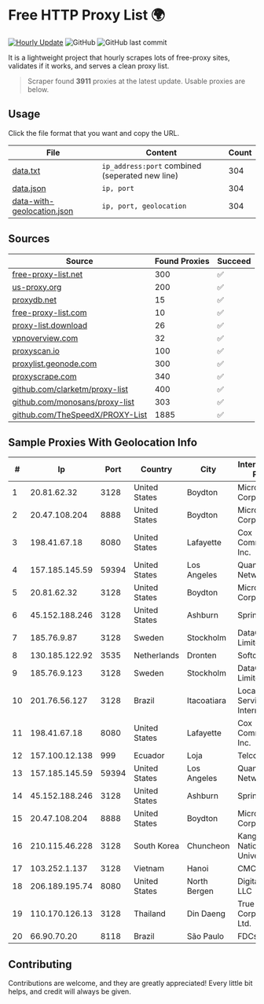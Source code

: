 
# Free HTTP Proxy List 🌍

[![Hourly Update](https://github.com/mertguvencli/http-proxy-list/actions/workflows/main.yml/badge.svg?branch=main)](https://github.com/mertguvencli/http-proxy-list/actions/workflows/main.yml)
![GitHub](https://img.shields.io/github/license/mertguvencli/http-proxy-list)
![GitHub last commit](https://img.shields.io/github/last-commit/mertguvencli/http-proxy-list)

It is a lightweight project that hourly scrapes lots of free-proxy sites, validates if it works, and serves a clean proxy list.


> Scraper found **3911** proxies at the latest update. Usable proxies are below.

## Usage

Click the file format that you want and copy the URL.


|File|Content|Count|
|----|-------|-----|
|[data.txt](https://raw.githubusercontent.com/mertguvencli/http-proxy-list/main/proxy-list/data.txt)|`ip_address:port` combined (seperated new line)|304|
|[data.json](https://raw.githubusercontent.com/mertguvencli/http-proxy-list/main/proxy-list/data.json)|`ip, port`|304|
|[data-with-geolocation.json](https://raw.githubusercontent.com/mertguvencli/http-proxy-list/main/proxy-list/data-with-geolocation.json)|`ip, port, geolocation`|304|

## Sources

|Source|Found Proxies|Succeed|
|------|-------------|-------|
|[free-proxy-list.net](https://free-proxy-list.net)|300|✅|
|[us-proxy.org](https://www.us-proxy.org)|200|✅|
|[proxydb.net](http://proxydb.net)|15|✅|
|[free-proxy-list.com](https://free-proxy-list.com/?page=&port=&type%5B%5D=http&type%5B%5D=https&up_time=0&search=Search)|10|✅|
|[proxy-list.download](https://www.proxy-list.download/HTTP)|26|✅|
|[vpnoverview.com](https://vpnoverview.com/privacy/anonymous-browsing/free-proxy-servers)|32|✅|
|[proxyscan.io](https://www.proxyscan.io)|100|✅|
|[proxylist.geonode.com](https://proxylist.geonode.com/api/proxy-list?limit=300&page=1&sort_by=lastChecked&sort_type=desc&protocols=http,https)|300|✅|
|[proxyscrape.com](https://api.proxyscrape.com/v2/?request=displayproxies&protocol=http&timeout=10000&country=all&ssl=all&anonymity=all)|340|✅|
|[github.com/clarketm/proxy-list](https://raw.githubusercontent.com/clarketm/proxy-list/master/proxy-list-raw.txt)|400|✅|
|[github.com/monosans/proxy-list](https://raw.githubusercontent.com/monosans/proxy-list/main/proxies/http.txt)|303|✅|
|[github.com/TheSpeedX/PROXY-List](https://raw.githubusercontent.com/TheSpeedX/PROXY-List/master/http.txt)|1885|✅|


## Sample Proxies With Geolocation Info

|#|Ip|Port|Country|City|Internet Service Provider|
|-|--|----|-------|----|-------------------------|
|1|20.81.62.32|3128|United States|Boydton|Microsoft Corporation|
|2|20.47.108.204|8888|United States|Boydton|Microsoft Corporation|
|3|198.41.67.18|8080|United States|Lafayette|Cox Communications Inc.|
|4|157.185.145.59|59394|United States|Los Angeles|Quantil Networks Inc|
|5|20.81.62.32|3128|United States|Boydton|Microsoft Corporation|
|6|45.152.188.246|3128|United States|Ashburn|Sprint|
|7|185.76.9.87|3128|Sweden|Stockholm|DataCamp Limited|
|8|130.185.122.92|3535|Netherlands|Dronten|Softqloud GmbH|
|9|185.76.9.123|3128|Sweden|Stockholm|DataCamp Limited|
|10|201.76.56.127|3128|Brazil|Itacoatiara|Locaweb Serviços de Internet S/A|
|11|198.41.67.18|8080|United States|Lafayette|Cox Communications Inc.|
|12|157.100.12.138|999|Ecuador|Loja|Telconet S.A|
|13|157.185.145.59|59394|United States|Los Angeles|Quantil Networks Inc|
|14|45.152.188.246|3128|United States|Ashburn|Sprint|
|15|20.47.108.204|8888|United States|Boydton|Microsoft Corporation|
|16|210.115.46.228|3128|South Korea|Chuncheon|Kangwon National University|
|17|103.252.1.137|3128|Vietnam|Hanoi|CMCMIENBAC|
|18|206.189.195.74|8080|United States|North Bergen|DigitalOcean, LLC|
|19|110.170.126.13|3128|Thailand|Din Daeng|True Internet Corporation CO. Ltd.|
|20|66.90.70.20|8118|Brazil|São Paulo|FDCservers.net|



## Contributing

Contributions are welcome, and they are greatly appreciated! Every
little bit helps, and credit will always be given.

